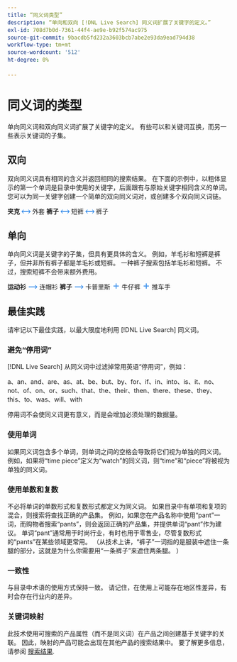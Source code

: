 ```yaml
---
title: “同义词类型”
description: “单向和双向 [!DNL Live Search] 同义词扩展了关键字的定义。”
exl-id: 708d7b0d-7361-44f4-ae9e-b92f574ac975
source-git-commit: 9bacdb5fd232a3603bcb7abe2e93da9ead794d38
workflow-type: tm+mt
source-wordcount: '512'
ht-degree: 0%

---
```


# 同义词的类型

单向同义词和双向同义词扩展了关键字的定义。 有些可以和关键词互换，而另一些表示关键词的子集。

## 双向

双向同义词具有相同的含义并返回相同的搜索结果。 在下面的示例中，以粗体显示的第一个单词是目录中使用的关键字，后面跟有与原始关键字相同含义的单词。 您可以为同一关键字创建一个简单的双向同义词对，或创建多个双向同义词链。

**夹克** ![双向选择器](assets/btn-two-way.png) 外套
**裤子** ![双向选择器](assets/btn-two-way.png) 短裤 ![双向选择器](assets/btn-two-way.png) 裤子

## 单向

单向同义词是关键字的子集，但具有更具体的含义。 例如，羊毛衫和短裤是裤子，但并非所有裤子都是羊毛衫或短裤。 一种裤子搜索包括羊毛衫和短裤。 不过，搜索短裤不会带来额外费用。

**运动衫** ![单向选择器](assets/btn-one-way.png) 连帽衫
**裤子** ![单向选择器](assets/btn-one-way.png) 卡普里斯 ![多个单向选择器](assets/btn-multiple-one-way.png) 牛仔裤 ![多个单向选择器](assets/btn-multiple-one-way.png) 推车手

## 最佳实践

请牢记以下最佳实践，以最大限度地利用 [!DNL Live Search] 同义词。

### 避免“停用词”

[!DNL Live Search] 从同义词中过滤掉常用英语“停用词”，例如：

a、an、and、are、as、at、be、but、by、for、if、in、into、is、it、no、not、of、on、or、such、that、the、their、then、there、these、they、this、to、was、will、with

停用词不会使同义词更有意义，而是会增加必须处理的数据量。

### 使用单词

如果同义词包含多个单词，则单词之间的空格会导致将它们视为单独的同义词。 例如，如果将“time piece”定义为“watch”的同义词，则“time”和“piece”将被视为单独的同义词。

### 使用单数和复数

不必将单词的单数形式和复数形式都定义为同义词。 如果目录中有单项和复项的混合，则搜索将查找正确的产品集。 例如，如果您在产品名称中使用“pant”一词，而购物者搜索“pants”，则会返回正确的产品集，并提供单词“pant”作为建议。 单词“pant”通常用于时尚行业，有时也用于零售业，尽管复数形式的“pants”在某些领域更常用。 （从技术上讲，“裤子”一词指的是服装中遮住一条腿的部分，这就是为什么你需要用“一条裤子”来遮住两条腿。 ）

### 一致性

与目录中术语的使用方式保持一致。 请记住，在使用上可能存在地区性差异，有时会存在行业内的差异。

### 关键词映射

此技术使用可搜索的产品属性（而不是同义词）在产品之间创建基于关键字的关联。 因此，映射的产品可能会出现在其他产品的搜索结果中。 要了解更多信息，请参阅 [搜索结果](https://experienceleague.adobe.com/docs/commerce-admin/catalog/catalog/search/search-results.html).
